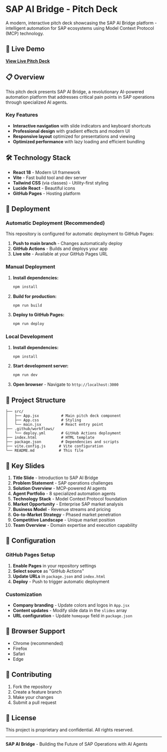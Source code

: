 # SAP AI Bridge - Pitch Deck

A modern, interactive pitch deck showcasing the SAP AI Bridge platform - intelligent automation for SAP ecosystems using Model Context Protocol (MCP) technology.

## 🚀 Live Demo

**[View Live Pitch Deck](https://yourusername.github.io/sap-ai-bridge-pitch)**

## 📋 Overview

This pitch deck presents SAP AI Bridge, a revolutionary AI-powered automation platform that addresses critical pain points in SAP operations through specialized AI agents.

### Key Features
- **Interactive navigation** with slide indicators and keyboard shortcuts
- **Professional design** with gradient effects and modern UI
- **Responsive layout** optimized for presentations and viewing
- **Optimized performance** with lazy loading and efficient bundling

## 🛠️ Technology Stack

- **React 18** - Modern UI framework
- **Vite** - Fast build tool and dev server
- **Tailwind CSS** (via classes) - Utility-first styling
- **Lucide React** - Beautiful icons
- **GitHub Pages** - Hosting platform

## 🚀 Deployment

### Automatic Deployment (Recommended)

This repository is configured for automatic deployment to GitHub Pages:

1. **Push to main branch** - Changes automatically deploy
2. **GitHub Actions** - Builds and deploys your app
3. **Live site** - Available at your GitHub Pages URL

### Manual Deployment

1. **Install dependencies:**
   ```bash
   npm install
   ```

2. **Build for production:**
   ```bash
   npm run build
   ```

3. **Deploy to GitHub Pages:**
   ```bash
   npm run deploy
   ```

### Local Development

1. **Install dependencies:**
   ```bash
   npm install
   ```

2. **Start development server:**
   ```bash
   npm run dev
   ```

3. **Open browser** - Navigate to `http://localhost:3000`

## 📁 Project Structure

```
├── src/
│   ├── App.jsx          # Main pitch deck component
│   ├── App.css          # Styling
│   └── main.jsx         # React entry point
├── .github/workflows/
│   └── deploy.yml       # GitHub Actions deployment
├── index.html           # HTML template
├── package.json         # Dependencies and scripts
├── vite.config.js      # Vite configuration
└── README.md           # This file
```

## 🎯 Key Slides

1. **Title Slide** - Introduction to SAP AI Bridge
2. **Problem Statement** - SAP operations challenges
3. **Solution Overview** - MCP-powered AI agents
4. **Agent Portfolio** - 8 specialized automation agents
5. **Technology Stack** - Model Context Protocol foundation
6. **Market Opportunity** - Enterprise SAP market analysis
7. **Business Model** - Revenue streams and pricing
8. **Go-to-Market Strategy** - Phased market penetration
9. **Competitive Landscape** - Unique market position
10. **Team Overview** - Domain expertise and execution capability

## 🔧 Configuration

### GitHub Pages Setup

1. **Enable Pages** in your repository settings
2. **Select source** as "GitHub Actions"
3. **Update URLs** in `package.json` and `index.html`
4. **Deploy** - Push to trigger automatic deployment

### Customization

- **Company branding** - Update colors and logos in `App.jsx`
- **Content updates** - Modify slide data in the `slides` array
- **URL configuration** - Update `homepage` field in `package.json`

## 📱 Browser Support

- Chrome (recommended)
- Firefox
- Safari
- Edge

## 🤝 Contributing

1. Fork the repository
2. Create a feature branch
3. Make your changes
4. Submit a pull request

## 📄 License

This project is proprietary and confidential. All rights reserved.

---

**SAP AI Bridge** - Building the Future of SAP Operations with AI Agents
